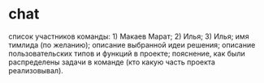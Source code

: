 # chat

список участников команды:
        1) Макаев Марат;
        2) Илья;
        3) Илья;
имя тимлида (по желанию);
описание выбранной идеи решения;
описание пользовательских типов и функций в проекте;
пояснение, как были распределены задачи в команде (кто какую часть проекта реализовывал).
